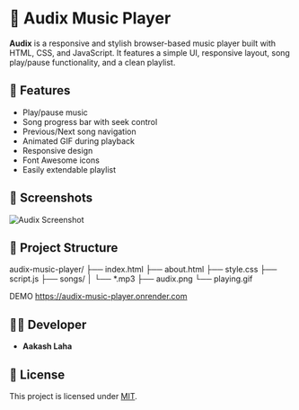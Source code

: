 # 🎵 Audix Music Player

**Audix** is a responsive and stylish browser-based music player built with HTML, CSS, and JavaScript. It features a simple UI, responsive layout, song play/pause functionality, and a clean playlist.

## 🚀 Features

- Play/pause music
- Song progress bar with seek control
- Previous/Next song navigation
- Animated GIF during playback
- Responsive design
- Font Awesome icons
- Easily extendable playlist

## 📸 Screenshots

![Audix Screenshot](audix.png)

## 📁 Project Structure

audix-music-player/
├── index.html
├── about.html
├── style.css
├── script.js
├── songs/
│ └── *.mp3
├── audix.png
└── playing.gif

DEMO
https://audix-music-player.onrender.com


## 👨‍💻 Developer

- **Aakash Laha**

## 📜 License

This project is licensed under [MIT](LICENSE).


